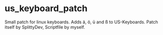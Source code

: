 # us_keyboard_patch
Small patch for linux keyboards. Adds ä, ö, ü and ß to US-Keyboards. Patch itself by SplittyDev, Scriptfile by myself.
